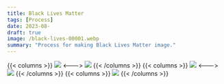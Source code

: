 ```yaml
---
title: Black Lives Matter
tags: [Process]
date: 2023-08-
draft: true
image: /black-lives-00001.webp
summary: "Process for making Black Lives Matter image."
---
```

{{< columns >}}
![](/black-lives-00002.webp)
<--->
![](/black-lives-00003.webp)
{{< /columns >}}
{{< columns >}}
![](/black-lives-00004.webp)
<--->
![](/black-lives-00005.webp)
{{< /columns >}}
{{< columns >}}
![](/black-lives-00006.webp)
{{< /columns >}}
